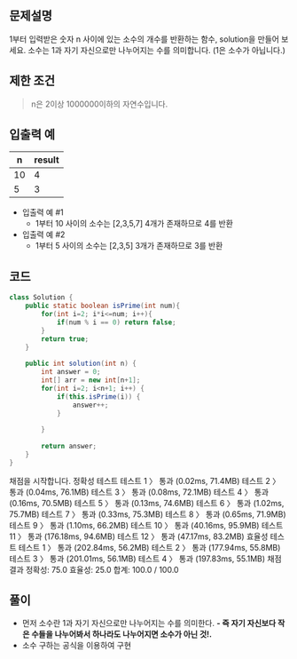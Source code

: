 ## 문제설명
>
1부터 입력받은 숫자 n 사이에 있는 소수의 개수를 반환하는 함수, solution을 만들어 보세요.
소수는 1과 자기 자신으로만 나누어지는 수를 의미합니다.
(1은 소수가 아닙니다.)

## 제한 조건
> n은 2이상 1000000이하의 자연수입니다.

## 입출력 예
>
|n|result|
|-|------|
|10|4|
|5|3|


- 입출력 예 #1
    - 1부터 10 사이의 소수는 [2,3,5,7] 4개가 존재하므로 4를 반환
- 입출력 예 #2
    - 1부터 5 사이의 소수는 [2,3,5] 3개가 존재하므로 3를 반환

## 코드
```java
class Solution {
    public static boolean isPrime(int num){
        for(int i=2; i*i<=num; i++){
            if(num % i == 0) return false;
        }
        return true;
    }
    
    public int solution(int n) {
        int answer = 0;
        int[] arr = new int[n+1];
        for(int i=2; i<n+1; i++) {
            if(this.isPrime(i)) {
                answer++;
            }
                
        }
        
        return answer;
    }
}
```

채점을 시작합니다.
정확성  테스트
테스트 1 〉	통과 (0.02ms, 71.4MB)
테스트 2 〉	통과 (0.04ms, 76.1MB)
테스트 3 〉	통과 (0.08ms, 72.1MB)
테스트 4 〉	통과 (0.16ms, 70.5MB)
테스트 5 〉	통과 (0.13ms, 74.6MB)
테스트 6 〉	통과 (1.02ms, 75.7MB)
테스트 7 〉	통과 (0.33ms, 75.3MB)
테스트 8 〉	통과 (0.65ms, 71.9MB)
테스트 9 〉	통과 (1.10ms, 66.2MB)
테스트 10 〉	통과 (40.16ms, 95.9MB)
테스트 11 〉	통과 (176.18ms, 94.6MB)
테스트 12 〉	통과 (47.17ms, 83.2MB)
효율성  테스트
테스트 1 〉	통과 (202.84ms, 56.2MB)
테스트 2 〉	통과 (177.94ms, 55.8MB)
테스트 3 〉	통과 (201.01ms, 56.1MB)
테스트 4 〉	통과 (197.83ms, 55.1MB)
채점 결과
정확성: 75.0
효율성: 25.0
합계: 100.0 / 100.0

## 풀이
- 먼저 소수란 1과 자기 자신으로만 나누어지는 수를 의미한다.
**- 즉 자기 자신보다 작은 수들을 나누어봐서 하나라도 나누어지면 소수가 아닌 것!.**
- 소수 구하는 공식을 이용하여 구현
